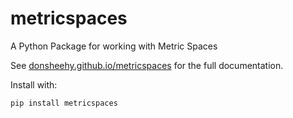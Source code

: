 # metricspaces
A Python Package for working with Metric Spaces

See <a href="https://donsheehy.github.io/metricspaces/">donsheehy.github.io/metricspaces</a> for the full documentation.

Install with:

```
pip install metricspaces
```
